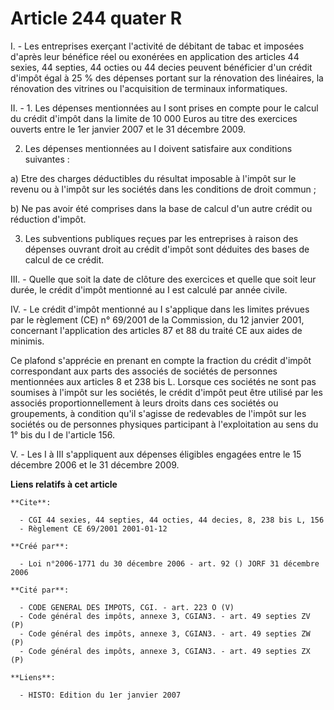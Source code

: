 # Article 244 quater R

I. - Les entreprises exerçant l'activité de débitant de tabac et imposées d'après leur bénéfice réel ou exonérées en
application des articles 44 sexies, 44 septies, 44 octies ou 44 decies peuvent bénéficier d'un crédit d'impôt égal à 25 % des
dépenses portant sur la rénovation des linéaires, la rénovation des vitrines ou l'acquisition de terminaux informatiques.

II. - 1. Les dépenses mentionnées au I sont prises en compte pour le calcul du crédit d'impôt dans la limite de 10 000 Euros
au titre des exercices ouverts entre le 1er janvier 2007 et le 31 décembre 2009.

2. Les dépenses mentionnées au I doivent satisfaire aux conditions suivantes :

a) Etre des charges déductibles du résultat imposable à l'impôt sur le revenu ou à l'impôt sur les sociétés dans les
conditions de droit commun ;

b) Ne pas avoir été comprises dans la base de calcul d'un autre crédit ou réduction d'impôt.

3. Les subventions publiques reçues par les entreprises à raison des dépenses ouvrant droit au crédit d'impôt sont déduites
des bases de calcul de ce crédit.

III. - Quelle que soit la date de clôture des exercices et quelle que soit leur durée, le crédit d'impôt mentionné au I est
calculé par année civile.

IV. - Le crédit d'impôt mentionné au I s'applique dans les limites prévues par le règlement (CE) n° 69/2001 de la Commission,
du 12 janvier 2001, concernant l'application des articles 87 et 88 du traité CE aux aides de minimis.

Ce plafond s'apprécie en prenant en compte la fraction du crédit d'impôt correspondant aux parts des associés de sociétés de
personnes mentionnées aux articles 8 et 238 bis L. Lorsque ces sociétés ne sont pas soumises à l'impôt sur les sociétés, le
crédit d'impôt peut être utilisé par les associés proportionnellement à leurs droits dans ces sociétés ou groupements, à
condition qu'il s'agisse de redevables de l'impôt sur les sociétés ou de personnes physiques participant à l'exploitation au
sens du 1° bis du I de l'article 156.

V. - Les I à III s'appliquent aux dépenses éligibles engagées entre le 15 décembre 2006 et le 31 décembre 2009.

**Liens relatifs à cet article**

	**Cite**:

	  - CGI 44 sexies, 44 septies, 44 octies, 44 decies, 8, 238 bis L, 156
	  - Règlement CE 69/2001 2001-01-12

	**Créé par**:

	  - Loi n°2006-1771 du 30 décembre 2006 - art. 92 () JORF 31 décembre 2006

	**Cité par**:

	  - CODE GENERAL DES IMPOTS, CGI. - art. 223 O (V)
	  - Code général des impôts, annexe 3, CGIAN3. - art. 49 septies ZV (P)
	  - Code général des impôts, annexe 3, CGIAN3. - art. 49 septies ZW (P)
	  - Code général des impôts, annexe 3, CGIAN3. - art. 49 septies ZX (P)

	**Liens**:

	  - HISTO: Edition du 1er janvier 2007
